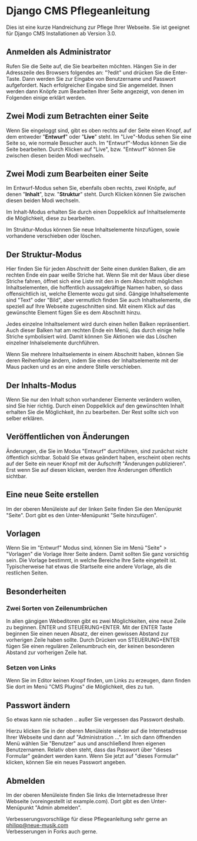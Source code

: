 Django CMS Pflegeanleitung
==========================

Dies ist eine kurze Handreichung zur Pflege Ihrer Webseite.
Sie ist geeignet für Django CMS Installationen ab Version 3.0.


Anmelden als Administrator
--------------------------

Rufen Sie die Seite auf, die Sie bearbeiten möchten. Hängen Sie in der Adresszeile des Browsers folgendes an: "?edit" und drücken Sie die Enter-Taste. Dann werden Sie zur Eingabe von Benutzername und Passwort aufgefordert. Nach erfolgreicher Eingabe sind Sie angemeldet. Ihnen werden dann Knöpfe zum Bearbeiten Ihrer Seite angezeigt, von denen im Folgenden einige erklärt werden.



Zwei Modi zum Betrachten einer Seite
------------------------------------

Wenn Sie eingeloggt sind, gibt es oben rechts auf der Seite einen Knopf, auf dem entweder "**Entwurf**" oder "**Live**" steht. Im "Live"-Modus sehen Sie eine Seite so, wie normale Besucher auch. Im "Entwurf"-Modus können Sie die Seite bearbeiten. Durch Klicken auf "Live", bzw. "Entwurf" können Sie zwischen diesen beiden Modi wechseln.



Zwei Modi zum Bearbeiten einer Seite
------------------------------------

Im Entwurf-Modus sehen Sie, ebenfalls oben rechts, zwei Knöpfe, auf denen "**Inhalt**", bzw. "**Struktur**" steht. Durch Klicken können Sie zwischen diesen beiden Modi wechseln.

Im Inhalt-Modus erhalten Sie durch einen Doppelklick auf Inhaltselemente die Möglichkeit, diese zu bearbeiten.

Im Struktur-Modus können Sie neue Inhaltselemente hinzufügen, sowie vorhandene verschieben oder löschen.


Der Struktur-Modus
------------------

Hier finden Sie für jeden Abschnitt der Seite einen dunklen Balken, die am rechten Ende ein paar weiße Striche hat. Wenn Sie mit der Maus über diese Striche fahren, öffnet sich eine Liste mit den in dem Abschnitt möglichen Inhaltselementen, die hoffentlich aussagekräftige Namen haben, so dass offensichtlich ist, welche Elemente wozu gut sind. Gängige Inhaltselemente sind "Text" oder "Bild", aber vermutlich finden Sie auch Inhaltselemente, die speziell auf Ihre Webseite zugeschnitten sind. Mit einem Klick auf das gewünschte Element fügen Sie es dem Abschnitt hinzu.

Jedes einzelne Inhaltselement wird durch einen hellen Balken repräsentiert. Auch dieser Balken hat am rechten Ende ein Menü, das durch einige helle Striche symbolisiert wird. Damit können Sie Aktionen wie das Löschen einzelner Inhalselemente durchführen.

Wenn Sie mehrere Inhaltselemente in einem Abschnitt haben, können Sie deren Reihenfolge ändern, indem Sie eines der Inhaltselemente mit der Maus packen und es an eine andere Stelle verschieben.


Der Inhalts-Modus
-----------------

Wenn Sie nur den Inhalt schon vorhandener Elemente verändern wollen, sind Sie hier richtig. Durch einen Doppelklick auf den gewünschten Inhalt erhalten Sie die Möglichkeit, ihn zu bearbeiten. Der Rest sollte sich von selber erklären.


Veröffentlichen von Änderungen
------------------------------

Änderungen, die Sie im Modus "Entwurf" durchführen, sind zunächst nicht öffentlich sichtbar. Sobald Sie etwas geändert haben, erscheint oben rechts auf der Seite ein neuer Knopf mit der Aufschrift "Änderungen publizieren". Erst wenn Sie auf diesen klicken, werden Ihre Änderungen öffentlich sichtbar.


Eine neue Seite erstellen
-------------------------

Im der oberen Menüleiste auf der linken Seite finden Sie den Menüpunkt "Seite". Dort gibt es den Unter-Menüpunkt "Seite hinzufügen".


Vorlagen
--------

Wenn Sie im "Entwurf" Modus sind, können Sie im Menü "Seite" > "Vorlagen" die Vorlage Ihrer Seite ändern. Damit sollten Sie ganz vorsichtig sein. Die Vorlage bestimmt, in welche Bereiche Ihre Seite eingeteilt ist. Typischerweise hat etwas die Startseite eine andere Vorlage, als die restlichen Seiten.


Besonderheiten
--------------

### Zwei Sorten von Zeilenumbrüchen

In allen gängigen Webeditoren gibt es zwei Möglichkeiten, eine neue Zeile zu beginnen. ENTER und STEUERUNG+ENTER. Mit der ENTER Taste beginnen Sie einen neuen Absatz, der einen gewissen Abstand zur vorherigen Zeile haben sollte. Durch Drücken von STEUERUNG+ENTER fügen Sie einen regulären Zeilenumbruch ein, der keinen besonderen Abstand zur vorherigen Zeile hat.


### Setzen von Links

Wenn Sie im Editor keinen Knopf finden, um Links zu erzeugen, dann finden Sie dort im Menü "CMS Plugins" die Möglichkeit, dies zu tun.


Passwort ändern
---------------

So etwas kann nie schaden .. außer Sie vergessen das Passwort deshalb.

Hierzu klicken Sie in der oberen Menüleiste wieder auf die Internetadresse Ihrer Webseite und dann auf "Administration ...". Im sich dann öffnenden Menü wählen Sie "Benutzer" aus und anschließend Ihren eigenen Benutzernamen. Relativ oben steht, dass das Passwort über "dieses Formular" geändert werden kann. Wenn Sie jetzt auf "dieses Formular" klicken, können Sie ein neues Passwort angeben.


Abmelden
--------

Im der oberen Menüleiste finden Sie links die Internetadresse Ihrer Webseite (voreingestellt ist example.com). Dort gibt es den Unter-Menüpunkt "Admin abmelden".



Verbesserungsvorschläge für diese Pflegeanleitung sehr gerne an philipp@neue-musik.com  
Verbesserungen in Forks auch gerne.

